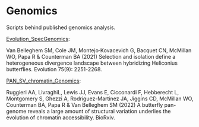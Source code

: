 # Genomics
Scripts behind published genomics analysis.

[Evolution_SpecGenomics](https://github.com/StevenVB12/Genomics/tree/master/Evolution_SpecGenomics):

Van Belleghem SM, Cole JM, Montejo‐Kovacevich G, Bacquet CN, McMillan WO, Papa R & Counterman BA (2021) Selection and isolation define a heterogeneous divergence landscape between hybridizing Heliconius butterflies. Evolution 75(9): 2251-2268.

[PAN_SV_chromatin_Genomics](https://github.com/StevenVB12/Genomics/tree/master/PAN_SV_chromatin_Genomics):

Ruggieri AA, LivraghiL, Lewis JJ, Evans E, Cicconardi F, Hebberecht L, Montgomery S, Ghezzi A, Rodriguez-Martinez JA, Jiggins CD, McMillan WO, Counterman BA, Papa R & Van Belleghem SM (2022) A butterfly pan-genome reveals a large amount of structural variation underlies the evolution of chromatin accessibility. BioRxiv.
